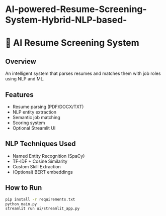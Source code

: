 # AI-powered-Resume-Screening-System-Hybrid-NLP-based-

# 🧠 AI Resume Screening System

## Overview
An intelligent system that parses resumes and matches them with job roles using NLP and ML.

## Features
- Resume parsing (PDF/DOCX/TXT)
- NLP entity extraction
- Semantic job matching
- Scoring system
- Optional Streamlit UI

## NLP Techniques Used
- Named Entity Recognition (SpaCy)
- TF-IDF + Cosine Similarity
- Custom Skill Extraction
- (Optional) BERT embeddings

## How to Run
```bash
pip install -r requirements.txt
python main.py
streamlit run ui/streamlit_app.py

